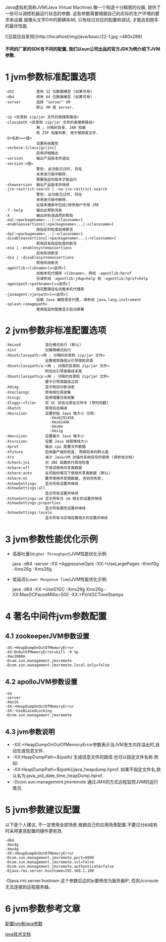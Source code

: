 <div class="jumbotron">
<p>Java虚拟机简称JVM(Java Virtual Machine).像一个构造十分精密的仪器, 提供了一些可以调控机器运行状态的参数.
这些参数需要根据自己的实际的生产环境的要求来设置.就像头文字D中的那辆车86, 只有经过对应的配置和调试, 才能达到跑车的最优性能.</p>
</div>

![豆腐店自家用](http://localhost/img/java/basic/22-1.jpg =480x288)

<div class="bs-callout bs-callout-warning">
    <h4>不同的厂家的SDK有不同的配置, 我们以sun公司出品的官方JDK为例介绍下JVM参数.</h4>
</div>

1 jvm参数标准配置选项
===
```
-d32          使用 32 位数据模型 (如果可用)
-d64          使用 64 位数据模型 (如果可用)
-server       选择 "server" VM
			  默认 VM 是 server.

-cp <目录和 zip/jar 文件的类搜索路径>
-classpath <目录和 zip/jar 文件的类搜索路径>
			  用 ; 分隔的目录, JAR 档案
			  和 ZIP 档案列表, 用于搜索类文件.
-D<名称>=<值>
			  设置系统属性
-verbose:[class|gc|jni]
			  启用详细输出
-version      输出产品版本并退出
-version:<值>
			  警告: 此功能已过时, 将在
			  未来发行版中删除.
			  需要指定的版本才能运行
-showversion  输出产品版本并继续
-jre-restrict-search | -no-jre-restrict-search
			  警告: 此功能已过时, 将在
			  未来发行版中删除.
			  在版本搜索中包括/排除用户专用 JRE
-? -help      输出此帮助消息
-X            输出非标准选项的帮助
-ea[:<packagename>...|:<classname>]
-enableassertions[:<packagename>...|:<classname>]
			  按指定的粒度启用断言
-da[:<packagename>...|:<classname>]
-disableassertions[:<packagename>...|:<classname>]
			  禁用具有指定粒度的断言
-esa | -enablesystemassertions
			  启用系统断言
-dsa | -disablesystemassertions
			  禁用系统断言
-agentlib:<libname>[=<选项>]
			  加载本机代理库 <libname>, 例如 -agentlib:hprof
			  另请参阅 -agentlib:jdwp=help 和 -agentlib:hprof=help
-agentpath:<pathname>[=<选项>]
			  按完整路径名加载本机代理库
-javaagent:<jarpath>[=<选项>]
			  加载 Java 编程语言代理, 请参阅 java.lang.instrument
-splash:<imagepath>
			  使用指定的图像显示启动屏幕
```
2 jvm参数非标准配置选项
===
```
-Xmixed           混合模式执行 (默认)
-Xint             仅解释模式执行
-Xbootclasspath:<用 ; 分隔的目录和 zip/jar 文件>
				  设置搜索路径以引导类和资源
-Xbootclasspath/a:<用 ; 分隔的目录和 zip/jar 文件>
				  附加在引导类路径末尾
-Xbootclasspath/p:<用 ; 分隔的目录和 zip/jar 文件>
				  置于引导类路径之前
-Xdiag            显示附加诊断消息
-Xnoclassgc       禁用类垃圾收集
-Xincgc           启用增量垃圾收集
-Xloggc:<file>    将 GC 状态记录在文件中 (带时间戳)
-Xbatch           禁用后台编译
-Xms<size>        设置初始 Java 堆大小 示例:
					-Xms6291456
					-Xms6144k
					-Xms6m
					-Xms1g
-Xmx<size>        设置最大 Java 堆大小
-Xss<size>        设置 Java 线程堆栈大小
-Xprof            输出 cpu 配置文件数据
-Xfuture          启用最严格的检查, 预期将来的默认值
-Xrs              减少 Java/VM 对操作系统信号的使用 (请参阅文档)
-Xcheck:jni       对 JNI 函数执行其他检查
-Xshare:off       不尝试使用共享类数据
-Xshare:auto      在可能的情况下使用共享类数据 (默认)
-Xshare:on        要求使用共享类数据, 否则将失败.
-XshowSettings    显示所有设置并继续
-XshowSettings:all
				  显示所有设置并继续
-XshowSettings:vm 显示所有与 vm 相关的设置并继续
-XshowSettings:properties
				  显示所有属性设置并继续
-XshowSettings:locale
				  显示所有与区域设置相关的设置并继续
```
3 jvm参数性能优化示例
===

* 高吞吐量(`Higher Throughput`)JVM性能优化示例:


	java -d64 -server -XX:+AggressiveOpts -XX:+UseLargePages -Xmn10g  -Xms26g -Xmx26g 

* 低延迟(`Lower Response Time`)JVM性能优化示例:


	java -d64 -XX:+UseG1GC -Xms26g Xmx26g -XX:MaxGCPauseMillis=500 -XX:+PrintGCTimeStamps 


4 著名中间件jvm参数配置
===

4.1 zookeeperJVM参数设置
---

```
-XX:+HeapDumpOnOutOfMemoryError 
-XX:OnOutOfMemoryError=kill -9 %p 
-Xmx1000m 
-Dcom.sun.management.jmxremote 
-Dcom.sun.management.jmxremote.local.only=false 
```

4.2 apolloJVM参数设置
---

```
-ea 
-server 
-Xmx1G 
-XX:+HeapDumpOnOutOfMemoryError 
-XX:-UseBiasedLocking 
-Dcom.sun.management.jmxremote 
```

4.3 jvm参数说明
---

- -XX:+HeapDumpOnOutOfMemoryError参数表示当JVM发生内存溢出时,自动生成信息文件.
- -XX:HeapDumpPath=${path} 生成信息文件的路径.也可以指定文件名称.例如: 
- -XX:HeapDumpPath=${path}/java_heapdump.hprof. 如果不指定文件名,默认名为:java_pid_date_time_heapDump.hprof.
- -Dcom.sun.management.jmxremote 通过JMX的方式远程监控JVM的运行情况.

5 jvm参数建议配置
===

以下是个人建议, 不一定使用全部场景.根据自己的应用场景配置.不要过分纠结有时采用更高配置的硬件更有效.
```	
-d64
-Xms4g
-Xmx4g
-XX:+HeapDumpOnOutOfMemoryError
-Dcom.sun.management.jmxremote.port=9999
-Dcom.sun.management.jmxremote.ssl=false
-Dcom.sun.management.jmxremote.authenticate=false
-Djava.rmi.server.hostname=192.168.1.100
```

-Djava.rmi.server.hostnam 这个参数后边的ip要修改为服务器IP, 否则Jconsole无法连接到远程服务器。

6 jvm参数参考文章
===
[配置jvm和java参数](https://docs.oracle.com/cd/E22289_01/html/821-1274/configuring-the-default-jvm-and-java-arguments.html)

[java技术文档](http://docs.oracle.com/javase/7/docs/technotes/tools/windows/java.html)
